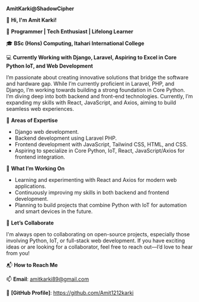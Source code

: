 
**AmitKarki@ShadowCipher**

👋 **Hi, I'm Amit Karki!**

🔧 **Programmer | Tech Enthusiast | Lifelong Learner**

🎓 **BSc (Hons) Computing, Itahari International College**

💻 **Currently Working with Django, Laravel, Aspiring to Excel in Core Python IoT, and Web Development**

I’m passionate about creating innovative solutions that bridge the software and hardware gap.
While I’m currently proficient in Laravel, PHP, and Django, I’m working towards building a strong foundation in Core Python. 
I’m diving deep into both backend and front-end technologies. Currently, I’m expanding my skills with React, JavaScript, and Axios,
aiming to build seamless web experiences.

🌟 **Areas of Expertise**

- Django web development.
- Backend development using Laravel PHP.
- Frontend development with JavaScript, Tailwind CSS, HTML, and CSS.
- Aspiring to specialize in Core Python, IoT, React, JavaScript/Axios for frontend integration.

🔭 **What I’m Working On**

- Learning and experimenting with React and Axios for modern web applications.
- Continuously improving my skills in both backend and frontend development.
- Planning to build projects that combine Python with IoT for automation and smart devices in the future.

🤝 **Let’s Collaborate**

I'm always open to collaborating on open-source projects, especially those involving Python, IoT, or full-stack web development.
If you have exciting ideas or are looking for a collaborator, feel free to reach out—I’d love to hear from you!

📬 **How to Reach Me**

📫 **Email**: amitkarki89@gmail.com

💼 **[GitHub Profile]**: https://github.com/Amit1212karki
